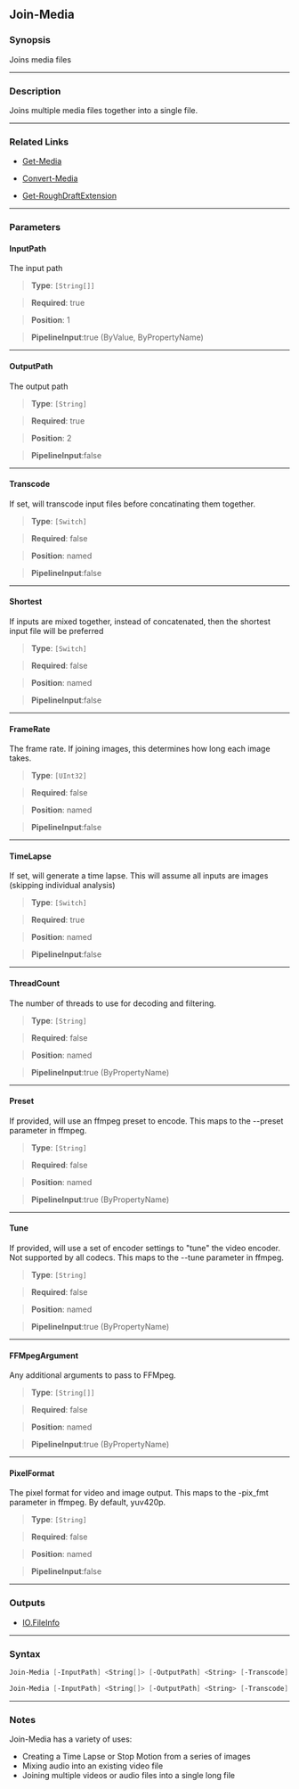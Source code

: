 
Join-Media
----------
### Synopsis
Joins media files

---
### Description

Joins multiple media files together into a single file.

---
### Related Links
* [Get-Media](Get-Media.md)



* [Convert-Media](Convert-Media.md)



* [Get-RoughDraftExtension](Get-RoughDraftExtension.md)



---
### Parameters
#### **InputPath**

The input path



> **Type**: ```[String[]]```

> **Required**: true

> **Position**: 1

> **PipelineInput**:true (ByValue, ByPropertyName)



---
#### **OutputPath**

The output path



> **Type**: ```[String]```

> **Required**: true

> **Position**: 2

> **PipelineInput**:false



---
#### **Transcode**

If set, will transcode input files before concatinating them together.



> **Type**: ```[Switch]```

> **Required**: false

> **Position**: named

> **PipelineInput**:false



---
#### **Shortest**

If inputs are mixed together, instead of concatenated, then the shortest input file will be preferred



> **Type**: ```[Switch]```

> **Required**: false

> **Position**: named

> **PipelineInput**:false



---
#### **FrameRate**

The frame rate.  If joining images, this determines how long each image takes.



> **Type**: ```[UInt32]```

> **Required**: false

> **Position**: named

> **PipelineInput**:false



---
#### **TimeLapse**

If set, will generate a time lapse.
This will assume all inputs are images (skipping individual analysis)



> **Type**: ```[Switch]```

> **Required**: true

> **Position**: named

> **PipelineInput**:false



---
#### **ThreadCount**

The number of threads to use for decoding and filtering.



> **Type**: ```[String]```

> **Required**: false

> **Position**: named

> **PipelineInput**:true (ByPropertyName)



---
#### **Preset**

If provided, will use an ffmpeg preset to encode.
This maps to the --preset parameter in ffmpeg.



> **Type**: ```[String]```

> **Required**: false

> **Position**: named

> **PipelineInput**:true (ByPropertyName)



---
#### **Tune**

If provided, will use a set of encoder settings to "tune" the video encoder.
Not supported by all codecs.  This maps to the --tune parameter in ffmpeg.



> **Type**: ```[String]```

> **Required**: false

> **Position**: named

> **PipelineInput**:true (ByPropertyName)



---
#### **FFMpegArgument**

Any additional arguments to pass to FFMpeg.



> **Type**: ```[String[]]```

> **Required**: false

> **Position**: named

> **PipelineInput**:true (ByPropertyName)



---
#### **PixelFormat**

The pixel format for video and image output.  This maps to the -pix_fmt parameter in ffmpeg. By default, yuv420p.



> **Type**: ```[String]```

> **Required**: false

> **Position**: named

> **PipelineInput**:false



---
### Outputs
* [IO.FileInfo](https://learn.microsoft.com/en-us/dotnet/api/System.IO.FileInfo)




---
### Syntax
```PowerShell
Join-Media [-InputPath] <String[]> [-OutputPath] <String> [-Transcode] [-Shortest] [-FrameRate <UInt32>] [-ThreadCount <String>] [-Preset <String>] [-Tune <String>] [-FFMpegArgument <String[]>] [-PixelFormat <String>] [<CommonParameters>]
```
```PowerShell
Join-Media [-InputPath] <String[]> [-OutputPath] <String> [-Transcode] [-Shortest] [-FrameRate <UInt32>] -TimeLapse [-ThreadCount <String>] [-Preset <String>] [-Tune <String>] [-FFMpegArgument <String[]>] [-PixelFormat <String>] [<CommonParameters>]
```
---
### Notes
Join-Media has a variety of uses:

* Creating a Time Lapse or Stop Motion from a series of images
* Mixing audio into an existing video file
* Joining multiple videos or audio files into a single long file



